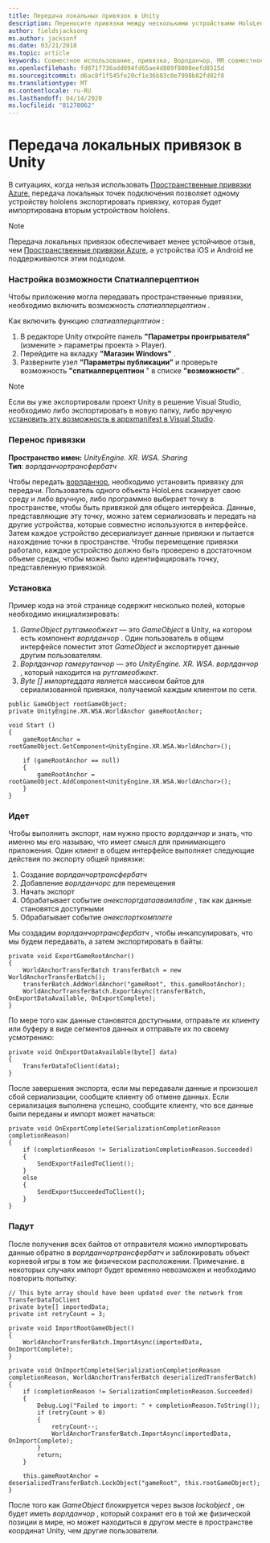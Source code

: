 ```yaml
---
title: Передача локальных привязок в Unity
description: Переносите привязки между несколькими устройствами HoloLens в приложении Unity.
author: fieldsjacksong
ms.author: jacksonf
ms.date: 03/21/2018
ms.topic: article
keywords: Совместное использование, привязка, Ворлданчор, MR совместное использование 250, Ворлданчортрансфербатч, Спатиалперцептион, перемещение, перенос локальной привязки, экспорт привязки, импорт привязки
ms.openlocfilehash: fd071f736add094fd65ae4d889f8008eefd8515d
ms.sourcegitcommit: d6ac8f1f545fe20cf1e36b83c0e7998b82fd02f8
ms.translationtype: MT
ms.contentlocale: ru-RU
ms.lasthandoff: 04/14/2020
ms.locfileid: "81278062"
---
```

# <a name="local-anchor-transfers-in-unity"></a>Передача локальных привязок в Unity

В ситуациях, когда нельзя использовать <a href="https://docs.microsoft.com/azure/spatial-anchors" target="_blank">Пространственные привязки Azure</a>, передача локальных точек подключения позволяет одному устройству hololens экспортировать привязку, которая будет импортирована вторым устройством hololens.

>[!NOTE]
>Передача локальных привязок обеспечивает менее устойчивое отзыв, чем <a href="https://docs.microsoft.com/azure/spatial-anchors" target="_blank">Пространственные привязки Azure</a>, а устройства iOS и Android не поддерживаются этим подходом.

### <a name="setting-the-spatialperception-capability"></a>Настройка возможности Спатиалперцептион

Чтобы приложение могла передавать пространственные привязки, необходимо включить возможность *спатиалперцептион* .

Как включить функцию *спатиалперцептион* :
1. В редакторе Unity откройте панель **"Параметры проигрывателя"** (измените > параметры проекта > Player).
2. Перейдите на вкладку **"Магазин Windows"** .
3. Разверните узел **"Параметры публикации"** и проверьте возможность **"спатиалперцептион** " в списке **"возможности"** .

>[!NOTE]
>Если вы уже экспортировали проект Unity в решение Visual Studio, необходимо либо экспортировать в новую папку, либо вручную [установить эту возможность в appxmanifest в Visual Studio](local-anchor-transfers-in-directx.md#set-up-your-app-to-use-the-spatialperception-capability).

### <a name="anchor-transfer"></a>Перенос привязки

**Пространство имен:** *UnityEngine. XR. WSA. Sharing*<br>
**Тип**: *ворлданчортрансфербатч*

Чтобы передать [ворлданчор](coordinate-systems-in-unity.md), необходимо установить привязку для передачи. Пользователь одного объекта HoloLens сканирует свою среду и либо вручную, либо программно выбирает точку в пространстве, чтобы быть привязкой для общего интерфейса. Данные, представляющие эту точку, можно затем сериализовать и передать на другие устройства, которые совместно используются в интерфейсе. Затем каждое устройство десериализует данные привязки и пытается нахождение точки в пространстве. Чтобы перемещение привязки работало, каждое устройство должно быть проверено в достаточном объеме среды, чтобы можно было идентифицировать точку, представленную привязкой.

### <a name="setup"></a>Установка

Пример кода на этой странице содержит несколько полей, которые необходимо инициализировать:
1. *GameObject рутгамеобжект* — это *GameObject* в Unity, на котором есть компонент *ворлданчор* . Один пользователь в общем интерфейсе поместит этот *GameObject* и экспортирует данные другим пользователям.
2. *Ворлданчор гамерутанчор* — это *UnityEngine. XR. WSA. ворлданчор* , который находится на *рутгамеобжект*.
3. *Byte [] импортеддата* является массивом байтов для сериализованной привязки, получаемой каждым клиентом по сети.

```
public GameObject rootGameObject;
private UnityEngine.XR.WSA.WorldAnchor gameRootAnchor;

void Start ()
{
    gameRootAnchor = rootGameObject.GetComponent<UnityEngine.XR.WSA.WorldAnchor>();

    if (gameRootAnchor == null)
    {
        gameRootAnchor = rootGameObject.AddComponent<UnityEngine.XR.WSA.WorldAnchor>();
    }
}
```

### <a name="exporting"></a>Идет

Чтобы выполнить экспорт, нам нужно просто *ворлданчор* и знать, что именно мы его называю, что имеет смысл для принимающего приложения. Один клиент в общем интерфейсе выполняет следующие действия по экспорту общей привязки:
1. Создание *ворлданчортрансфербатч*
2. Добавление *ворлданчорс* для перемещения
3. Начать экспорт
4. Обрабатывает событие *онекспортдатааваилабле* , так как данные становятся доступными
5. Обрабатывает событие *онекспорткомплете*

Мы создадим *ворлданчортрансфербатч* , чтобы инкапсулировать, что мы будем передавать, а затем экспортировать в байты:

```
private void ExportGameRootAnchor()
{
    WorldAnchorTransferBatch transferBatch = new WorldAnchorTransferBatch();
    transferBatch.AddWorldAnchor("gameRoot", this.gameRootAnchor);
    WorldAnchorTransferBatch.ExportAsync(transferBatch, OnExportDataAvailable, OnExportComplete);
}
```

По мере того как данные становятся доступными, отправьте их клиенту или буферу в виде сегментов данных и отправьте их по своему усмотрению:

```
private void OnExportDataAvailable(byte[] data)
{
    TransferDataToClient(data);
}
```

После завершения экспорта, если мы передавали данные и произошел сбой сериализации, сообщите клиенту об отмене данных. Если сериализация выполнена успешно, сообщите клиенту, что все данные были переданы и импорт может начаться:

```
private void OnExportComplete(SerializationCompletionReason completionReason)
{
    if (completionReason != SerializationCompletionReason.Succeeded)
    {
        SendExportFailedToClient();
    }
    else
    {
        SendExportSucceededToClient();
    }
}
```

### <a name="importing"></a>Падут

После получения всех байтов от отправителя можно импортировать данные обратно в *ворлданчортрансфербатч* и заблокировать объект корневой игры в том же физическом расположении. Примечание. в некоторых случаях импорт будет временно невозможен и необходимо повторить попытку:

```
// This byte array should have been updated over the network from TransferDataToClient
private byte[] importedData;
private int retryCount = 3;

private void ImportRootGameObject()
{
    WorldAnchorTransferBatch.ImportAsync(importedData, OnImportComplete);
}

private void OnImportComplete(SerializationCompletionReason completionReason, WorldAnchorTransferBatch deserializedTransferBatch)
{
    if (completionReason != SerializationCompletionReason.Succeeded)
    {
        Debug.Log("Failed to import: " + completionReason.ToString());
        if (retryCount > 0)
        {
            retryCount--;
            WorldAnchorTransferBatch.ImportAsync(importedData, OnImportComplete);
        }
        return;
    }

    this.gameRootAnchor = deserializedTransferBatch.LockObject("gameRoot", this.rootGameObject);
}
```

После того как *GameObject* блокируется через вызов *lockobject* , он будет иметь *ворлданчор* , который сохранит его в той же физической позиции в мире, но может находиться в другом месте в пространстве координат Unity, чем другие пользователи.

